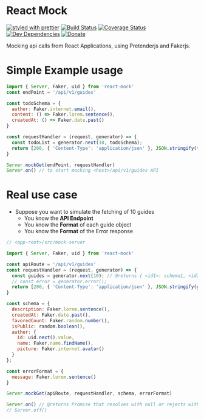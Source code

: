 # React Mock

[![styled with prettier](https://img.shields.io/badge/styled_with-prettier-ff69b4.svg)](https://github.com/prettier/prettier)
[![Build Status](https://travis-ci.org/nshimiye/react-mock.svg?branch=master)](https://travis-ci.org/nshimiye/react-mock)
[![Coverage Status](https://coveralls.io/repos/github/nshimiye/react-mock/badge.svg?branch=master)](https://coveralls.io/github/nshimiye/react-mock?branch=master)
[![Dev Dependencies](https://david-dm.org/nshimiye/react-mock/dev-status.svg)](https://david-dm.org/nshimiye/react-mock?type=dev)
[![Donate](https://img.shields.io/badge/donate-paypal-blue.svg)](https://paypal.me/nshimiye)


Mocking api calls from React Applications, using Pretenderjs and Fakerjs.

# Simple Example usage

```javascript
import { Server, Faker, uid } from 'react-mock'
const endPoint = '/api/v1/guides'

const todoSchema = {
  author: Faker.internet.email(),
  content: () => Faker.lorem.sentence(),
  createdAt: () => Faker.date.past()
}

const requestHandler = (request, generator) => {
  const todoList = generator.next(10, todoSchema);
  return [200, { 'Content-Type': 'application/json' }, JSON.stringify(todoList)];
}

Server.mockGet(endPoint, requestHandler)
Server.on() // to start mocking <host>/api/v1/guides API
```

# Real use case

* Suppose you want to simulate the fetching of 10 guides
  * You know the **API Endpoint**
  * You know the **Format** of each guide object 
  * You know the **Format** of the Error response 

```javascript
// <app-root>/src/mock-server

import { Server, Faker, uid } from 'react-mock'

const apiRoute = '/api/v1/guides'
const requestHandler = (request, generator) => {
  const guides = generator.next(10); // @returns { <id1>: schema1, <id2>: schema2 }
  // const error = generator.error();
  return [200, { 'Content-Type': 'application/json' }, JSON.stringify(guides)];
}

const schema = {
  description: Faker.lorem.sentence(),
  createdAt: Faker.date.past(),
  favoredCount: Faker.random.number(),
  isPublic: random.boolean(),
  author: {
    id: uid.next().value,
    name: Faker.name.findName(),
    picture: Faker.internet.avatar()
  }
};

const errorFormat = {
  message: Faker.lorem.sentence()
}

Server.mockGet(apiRoute, requestHandler, schema, errorFormat)

Server.on() // @returns Promise that resolves with null or rejects with Error
// Server.off()
```